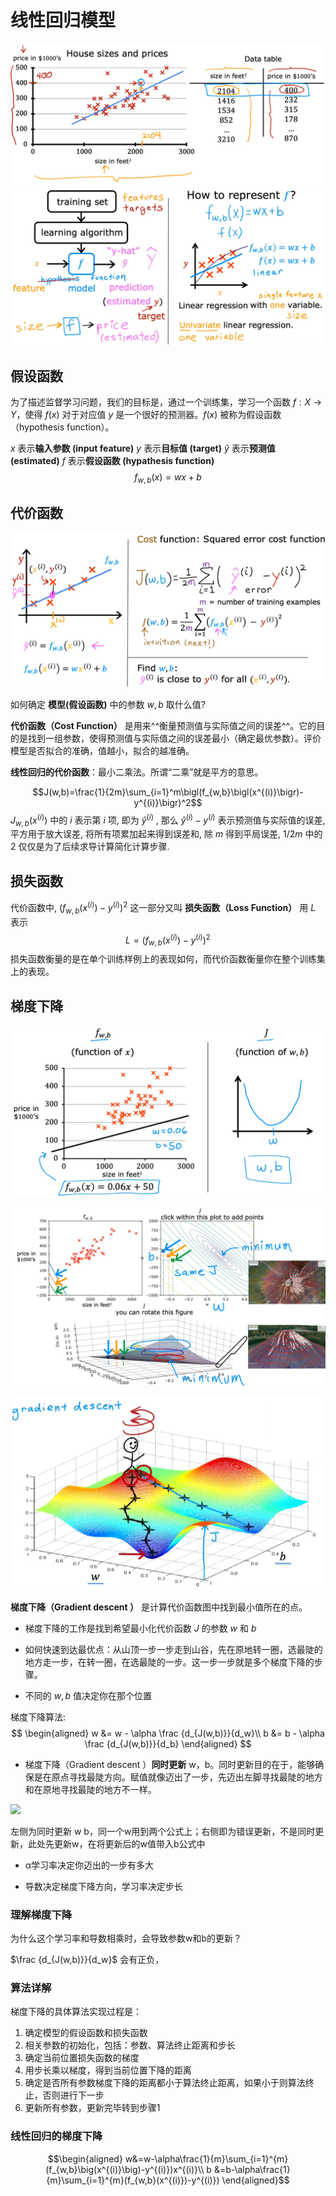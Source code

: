 # 线性回归模型

![](./assets/line_regression_20250601223421.png)
![](./assets/linear_regression_2.png)

## 假设函数

为了描述监督学习问题，我们的目标是，通过一个训练集，学习一个函数 $f : X \rightarrow Y$，使得 $f(x)$ 对于对应值 $y$ 是一个很好的预测器。$f(x)$ 被称为假设函数（hypothesis function）。

 $x$ 表示**输入参数 (input feature)** 
 $y$ 表示**目标值 (target)**
 $\hat{y}$ 表示**预测值 (estimated)**
$f$ 表示**假设函数 (hypathesis function)**  
$$f_{w,b}(x)=wx+b$$

## 代价函数

![](./assets/cost_func_1.png)

如何确定 **模型(假设函数)** 中的参数 $w,b$ 取什么值?  

**代价函数（Cost Function）** 是用来^^衡量预测值与实际值之间的误差^^。它的目的是找到一组参数，使得预测值与实际值之间的误差最小（确定最优参数）。评价模型是否拟合的准确，值越小，拟合的越准确。

**线性回归的代价函数**：最小二乘法。所谓“二乘”就是平方的意思。

$$J(w,b)=\frac{1}{2m}\sum_{i=1}^m\bigl(f_{w,b}\bigl(x^{(i)}\bigr)-y^{(i)}\bigr)^2$$
$J_{w,b}(x^{(i)})$ 中的 $i$ 表示第 $i$ 项, 即为 $\hat{y}^{(i)}$ , 那么 $\hat{y}^{(i)} - y^{(i)}$ 表示预测值与实际值的误差, 平方用于放大误差,  将所有项累加起来得到误差和, 除 $m$ 得到平局误差,  $1/2m$ 中的 2 仅仅是为了后续求导计算简化计算步骤.

## 损失函数

代价函数中, $\bigr(f_{w,b}\bigl(x^{(i)}\bigr)-y^{(i)}\bigr)^2$ 这一部分又叫 **损失函数（Loss Function）** 用 $L$ 表示
$$L=(f_{w,b}\bigl(x^{(i)}\bigr)-y^{(i)}\bigr)^2$$
损失函数衡量的是在单个训练样例上的表现如何，而代价函数衡量你在整个训练集上的表现。


## 梯度下降

![](./assets/cost_func_2.png)

![](./assets/cost_func_3.png)

![](./assets/gradient_descent_1.png)

**梯度下降（Gradient descent ）** 是计算代价函数图中找到最小值所在的点。

- 梯度下降的工作是找到希望最小化代价函数 $J$ 的参数 $w$ 和 $b$ 

- 如何快速到达最优点：从山顶一步一步走到山谷，先在原地转一圈，选最陡的地方走一步，在转一圈，在选最陡的一步。这一步一步就是多个梯度下降的步骤。

- 不同的 $w, b$ 值决定你在那个位置

梯度下降算法: 
$$
\begin{aligned}
w &= w - \alpha \frac {d_{J(w,b)}}{d_w}\\ 
b &= b - \alpha \frac {d_{J(w,b)}}{d_b}
\end{aligned}
$$

- 梯度下降（Gradient descent ）**同时更新** w，b。同时更新目的在于，能够确保是在原点寻找最陡方向。赋值就像迈出了一步，先迈出左脚寻找最陡的地方和在原地寻找最陡的地方不一样。

![](assets/0监督学习.png)

左侧为同时更新 w b，同一个w用到两个公式上；右侧即为错误更新，不是同时更新，此处先更新w，在将更新后的w值带入b公式中

- α学习率决定你迈出的一步有多大

- 导数决定梯度下降方向，学习率决定步长

### 理解梯度下降

为什么这个学习率和导数相乘时，会导致参数w和b的更新？

$\frac {d_{J(w,b)}}{d_w}$ 会有正负，

### 算法详解

梯度下降的具体算法实现过程是：

1. 确定模型的假设函数和损失函数
2. 相关参数的初始化，包括：参数、算法终止距离和步长
3. 确定当前位置损失函数的梯度
4. 用步长乘以梯度，得到当前位置下降的距离
5. 确定是否所有参数梯度下降的距离都小于算法终止距离，如果小于则算法终止，否则进行下一步
6. 更新所有参数，更新完毕转到步骤1

### 线性回归的梯度下降
$$\begin{aligned}
w&=w-\alpha\frac{1}{m}\sum_{i=1}^{m}(f_{w,b}\big(x^{(i)}\big)-y^{(i)})x^{(i)}\\
b &=b-\alpha\frac{1}{m}\sum_{i=1}^{m}(f_{w,b}(x^{(i)})-y^{(i)})
\end{aligned}$$
